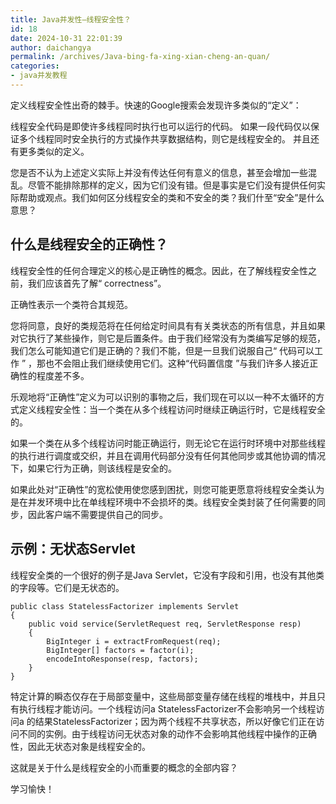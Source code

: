 ```yaml
---
title: Java并发性–线程安全性？
id: 18
date: 2024-10-31 22:01:39
author: daichangya
permalink: /archives/Java-bing-fa-xing-xian-cheng-an-quan/
categories:
- java并发教程
---
```


定义线程安全性出奇的棘手。快速的Google搜索会发现许多类似的“定义”：

线程安全代码是即使许多线程同时执行也可以运行的代码。
如果一段代码仅以保证多个线程同时安全执行的方式操作共享数据结构，则它是线程安全的。
并且还有更多类似的定义。

您是否不认为上述定义实际上并没有传达任何有意义的信息，甚至会增加一些混乱。尽管不能排除那样的定义，因为它们没有错。但是事实是它们没有提供任何实际帮助或观点。我们如何区分线程安全的类和不安全的类？我们什至“安全”是什么意思？

## 什么是线程安全的正确性？
线程安全性的任何合理定义的核心是正确性的概念。因此，在了解线程安全性之前，我们应该首先了解“ correctness”。

正确性表示一个类符合其规范。

您将同意，良好的类规范将在任何给定时间具有有关类状态的所有信息，并且如果对它执行了某些操作，则它是后置条件。由于我们经常没有为类编写足够的规范，我们怎么可能知道它们是正确的？我们不能，但是一旦我们说服自己“ 代码可以工作 ” ，那也不会阻止我们继续使用它们。这种“代码置信度 ”与我们许多人接近正确性的程度差不多。

乐观地将“正确性”定义为可以识别的事物之后，我们现在可以以一种不太循环的方式定义线程安全性：当一个类在从多个线程访问时继续正确运行时，它是线程安全的。

如果一个类在从多个线程访问时能正确运行，则无论它在运行时环境中对那些线程的执行进行调度或交织，并且在调用代码部分没有任何其他同步或其他协调的情况下，如果它行为正确，则该线程是安全的。

如果此处对“正确性”的宽松使用使您感到困扰，则您可能更愿意将线程安全类认为是在并发环境中比在单线程环境中不会损坏的类。线程安全类封装了任何需要的同步，因此客户端不需要提供自己的同步。

## 示例：无状态Servlet
线程安全类的一个很好的例子是Java Servlet，它没有字段和引用，也没有其他类的字段等。它们是无状态的。
```
public class StatelessFactorizer implements Servlet 
{
    public void service(ServletRequest req, ServletResponse resp) 
    {
        BigInteger i = extractFromRequest(req);
        BigInteger[] factors = factor(i);
        encodeIntoResponse(resp, factors);
    }
}
```
特定计算的瞬态仅存在于局部变量中，这些局部变量存储在线程的堆栈中，并且只有执行线程才能访问。一个线程访问a StatelessFactorizer不会影响另一个线程访问a 的结果StatelessFactorizer；因为两个线程不共享状态，所以好像它们正在访问不同的实例。由于线程访问无状态对象的动作不会影响其他线程中操作的正确性，因此无状态对象是线程安全的。

这就是关于什么是线程安全的小而重要的概念的全部内容？

学习愉快！